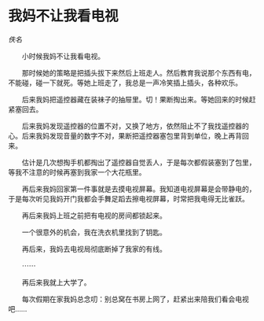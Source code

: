 # 我妈不让我看电视

*佚名*

　　小时候我妈不让我看电视。

　　那时候她的策略是把插头拔下来然后上班走人。然后教育我说那个东西有电，不能碰，碰一下就死。等她上班走了，我总是一声冷笑插上插头，各种欢乐。

　　后来我妈把遥控器藏在装袜子的抽屉里。切！果断掏出来。等她回来的时候赶紧塞回去。

　　后来我妈发现遥控器的位置不对，又换了地方，依然阻止不了我找遥控器的心。后来我妈发现音量的数字不对，果断把遥控器塞包里背到单位，晚上再背回来。

　　估计是几次想掏手机都掏出了遥控器自觉丢人，于是每次都假装塞到了包里，等我不注意的时候再塞到我家一个大花瓶里。

　　再后来我妈回家第一件事就是去摸电视屏幕。我知道电视屏幕是会带静电的，于是每次听见我妈开门我都会手舞足蹈去擦电视屏幕，时常把我电得无比雀跃。

　　再后来我妈上班之前把有电视的房间都锁起来。

　　一个很意外的机会，我在洗衣机里找到了钥匙。

　　再后来，我妈去电视局彻底断掉了我家的有线。

　　⋯⋯

　　再后来我就上大学了。

　　每次假期在家我妈总念叨：别总窝在书房上网了，赶紧出来陪我们看会电视吧……